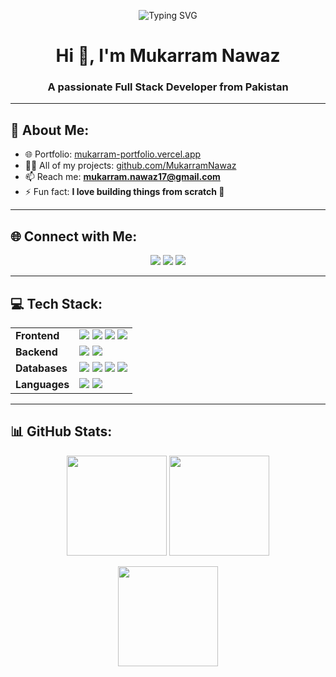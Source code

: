 <p align="center">
  <img src="https://readme-typing-svg.herokuapp.com?font=Fira+Code&weight=500&size=24&pause=1000&color=00C2FF&center=true&vCenter=true&width=600&lines=Full+Stack+Developer;MERN+%7C+Supabase+%7C+PostgreSQL;Problem+Solver+%7C+Tech+Enthusiast" alt="Typing SVG" />
</p>

<h1 align="center">Hi 👋, I'm Mukarram Nawaz</h1>
<h3 align="center">A passionate Full Stack Developer from Pakistan</h3>

---

## 💫 About Me:
- 🌐 Portfolio: [mukarram-portfolio.vercel.app](https://mukarram-portfolio.vercel.app/)  
- 👨‍💻 All of my projects: [github.com/MukarramNawaz](https://github.com/MukarramNawaz?tab=repositories)  
- 📫 Reach me: **mukarram.nawaz17@gmail.com**  
- ⚡ Fun fact: **I love building things from scratch 🚀**

---

## 🌐 Connect with Me:
<p align="center">
  <a href="https://www.linkedin.com/in/mukarram-nawaz"><img src="https://img.shields.io/badge/LinkedIn-0077B5?style=for-the-badge&logo=linkedin&logoColor=white"/></a>
  <a href="mailto:mukarram.nawaz17@gmail.com"><img src="https://img.shields.io/badge/Gmail-D14836?style=for-the-badge&logo=gmail&logoColor=white"/></a>
  <a href="https://mukarram-portfolio.vercel.app/"><img src="https://img.shields.io/badge/Portfolio-000000?style=for-the-badge&logo=vercel&logoColor=white"/></a>
</p>

---

## 💻 Tech Stack:
<p align="center">

<table>
  <tr>
    <td><b>Frontend</b></td>
    <td>
      <img src="https://img.shields.io/badge/html5-%23E34F26.svg?style=for-the-badge&logo=html5&logoColor=white"/>
      <img src="https://img.shields.io/badge/css3-%231572B6.svg?style=for-the-badge&logo=css3&logoColor=white"/>
      <img src="https://img.shields.io/badge/tailwindcss-%2338B2AC.svg?style=for-the-badge&logo=tailwind-css&logoColor=white"/>
      <img src="https://img.shields.io/badge/react-%2320232a.svg?style=for-the-badge&logo=react&logoColor=%2361DAFB"/>
    </td>
  </tr>
  <tr>
    <td><b>Backend</b></td>
    <td>
      <img src="https://img.shields.io/badge/node.js-6DA55F?style=for-the-badge&logo=node.js&logoColor=white"/>
      <img src="https://img.shields.io/badge/express.js-%23404d59.svg?style=for-the-badge&logo=express&logoColor=%2361DAFB"/>
    </td>
  </tr>
  <tr>
    <td><b>Databases</b></td>
    <td>
      <img src="https://img.shields.io/badge/mongodb-%234ea94b.svg?style=for-the-badge&logo=mongodb&logoColor=white"/>
      <img src="https://img.shields.io/badge/supabase-%233FCF8E.svg?style=for-the-badge&logo=supabase&logoColor=white"/>
      <img src="https://img.shields.io/badge/postgresql-%23316192.svg?style=for-the-badge&logo=postgresql&logoColor=white"/>
      <img src="https://img.shields.io/badge/sql-%2300599C.svg?style=for-the-badge&logo=sqlite&logoColor=white"/>
    </td>
  </tr>
  <tr>
    <td><b>Languages</b></td>
    <td>
      <img src="https://img.shields.io/badge/c++-%2300599C.svg?style=for-the-badge&logo=c%2B%2B&logoColor=white"/>
      <img src="https://img.shields.io/badge/javascript-%23323330.svg?style=for-the-badge&logo=javascript&logoColor=%23F7DF1E"/>
    </td>
  </tr>
</table>

</p>

---

## 📊 GitHub Stats:
<p align="center">
  <img src="https://github-readme-stats-five-sable-69.vercel.app/api?username=MukarramNawaz&theme=radical&hide_border=false&include_all_commits=true&count_private=true" height="160px"/>
  <img src="https://github-readme-streak-stats.herokuapp.com?user=MukarramNawaz&theme=radical&hide_border=false" height="160px"/>
</p>

<p align="center">
  <img src="https://github-readme-stats-five-sable-69.vercel.app/api/top-langs/?username=MukarramNawaz&theme=radical&hide_border=false&layout=compact" height="160px"/>
</p>
